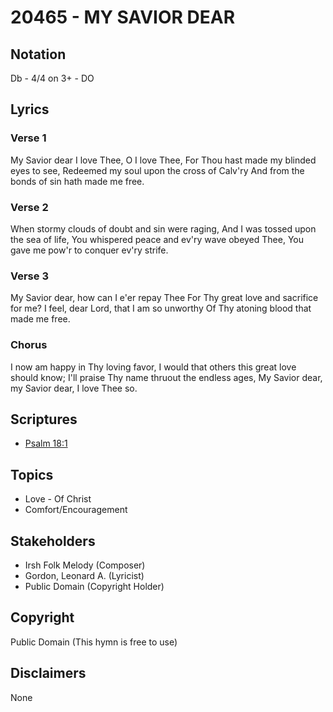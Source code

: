 # 20465 - MY SAVIOR DEAR

## Notation

Db - 4/4 on 3+ - DO

## Lyrics

### Verse 1

My Savior dear I love Thee, O I love Thee, For Thou hast made my blinded eyes to see, Redeemed my soul upon the cross of Calv'ry And from the bonds of sin hath made me free.

### Verse 2

When stormy clouds of doubt and sin were raging, And I was tossed upon the sea of life, You whispered peace and ev'ry wave obeyed Thee, You gave me pow'r to conquer ev'ry strife.

### Verse 3

My Savior dear, how can I e'er repay Thee For Thy great love and sacrifice for me? I feel, dear Lord, that I am so unworthy Of Thy atoning blood that made me free.

### Chorus

I now am happy in Thy loving favor, I would that others this great love should know; I'll praise Thy name thruout the endless ages, My Savior dear, my Savior dear, I love Thee so.


## Scriptures

- [Psalm 18:1](https://www.biblegateway.com/passage/?search=Psalm%2018%3A1)

## Topics

- Love - Of Christ
- Comfort/Encouragement

## Stakeholders

- Irsh Folk Melody (Composer)
- Gordon, Leonard A. (Lyricist)
- Public Domain (Copyright Holder)

## Copyright

Public Domain
(This hymn is free to use)

## Disclaimers

None

